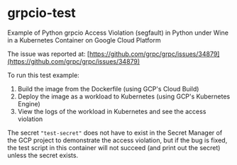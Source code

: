 # grpcio-test
Example of Python grpcio Access Violation (segfault) in Python under Wine in a Kubernetes Container on Google Cloud Platform

The issue was reported at:
[https://github.com/grpc/grpc/issues/34879](https://github.com/grpc/grpc/issues/34879)

To run this test example:
1. Build the image from the Dockerfile (using GCP's Cloud Build)
2. Deploy the image as a workload to Kubernetes (using GCP's Kubernetes Engine)
3. View the logs of the workload in Kubernetes and see the access violation

The secret `"test-secret"` does not have to exist in the Secret Manager of the GCP project to demonstrate the access violation, but if the bug is fixed, the test script in this container will not succeed (and print out the secret) unless the secret exists.

